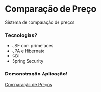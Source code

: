 # Comparação de Preço #

Sistema de comparação de preços

### Tecnologias? ###

* JSF com primefaces
* JPA e Hibernate
* CDI
* Spring Security

### Demonstração Aplicação! ###
[Comparação de Preços](https://comparison-shopp.herokuapp.com/)
